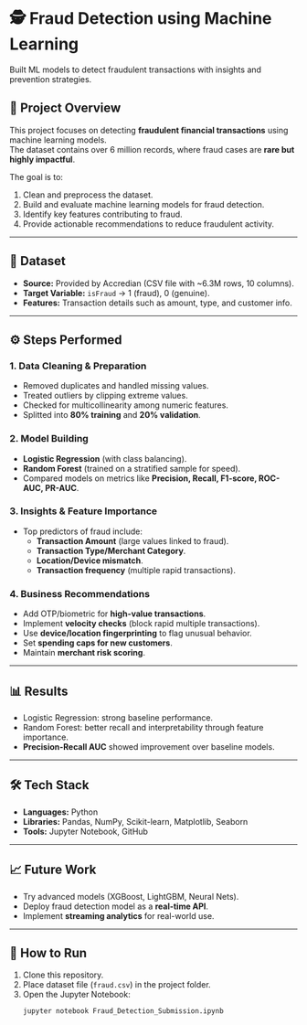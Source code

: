 # 🕵️ Fraud Detection using Machine Learning

Built ML models to detect fraudulent transactions with insights and prevention strategies.

## 📌 Project Overview  
This project focuses on detecting **fraudulent financial transactions** using machine learning models.  
The dataset contains over 6 million records, where fraud cases are **rare but highly impactful**.  

The goal is to:  
1. Clean and preprocess the dataset.  
2. Build and evaluate machine learning models for fraud detection.  
3. Identify key features contributing to fraud.  
4. Provide actionable recommendations to reduce fraudulent activity.  

---

## 📂 Dataset  
- **Source:** Provided by Accredian (CSV file with ~6.3M rows, 10 columns).  
- **Target Variable:** `isFraud` → 1 (fraud), 0 (genuine).  
- **Features:** Transaction details such as amount, type, and customer info.  

---

## ⚙️ Steps Performed  

### 1. Data Cleaning & Preparation  
- Removed duplicates and handled missing values.  
- Treated outliers by clipping extreme values.  
- Checked for multicollinearity among numeric features.  
- Splitted into **80% training** and **20% validation**.  

### 2. Model Building  
- **Logistic Regression** (with class balancing).  
- **Random Forest** (trained on a stratified sample for speed).  
- Compared models on metrics like **Precision, Recall, F1-score, ROC-AUC, PR-AUC**.  

### 3. Insights & Feature Importance  
- Top predictors of fraud include:  
  - **Transaction Amount** (large values linked to fraud).  
  - **Transaction Type/Merchant Category**.  
  - **Location/Device mismatch**.  
  - **Transaction frequency** (multiple rapid transactions).  

### 4. Business Recommendations  
- Add OTP/biometric for **high-value transactions**.  
- Implement **velocity checks** (block rapid multiple transactions).  
- Use **device/location fingerprinting** to flag unusual behavior.  
- Set **spending caps for new customers**.  
- Maintain **merchant risk scoring**.  

---

## 📊 Results  
- Logistic Regression: strong baseline performance.  
- Random Forest: better recall and interpretability through feature importance.  
- **Precision-Recall AUC** showed improvement over baseline models.  

---

## 🛠️ Tech Stack  
- **Languages:** Python  
- **Libraries:** Pandas, NumPy, Scikit-learn, Matplotlib, Seaborn  
- **Tools:** Jupyter Notebook, GitHub  

---

## 📈 Future Work  
- Try advanced models (XGBoost, LightGBM, Neural Nets).  
- Deploy fraud detection model as a **real-time API**.  
- Implement **streaming analytics** for real-world use.  

---

## 📌 How to Run  
1. Clone this repository.  
2. Place dataset file (`fraud.csv`) in the project folder.  
3. Open the Jupyter Notebook:  
   ```bash
   jupyter notebook Fraud_Detection_Submission.ipynb
